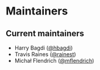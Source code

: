 # Maintainers

## Current maintainers

- Harry Bagdi ([@hbagdi](https://github.com/hbagdi))
- Travis Raines ([@rainest](https://github.com/hbagdi))
- Michał Flendrich ([@mflendrich](https://github.com/mflendrich))
